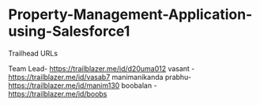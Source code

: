 # Property-Management-Application-using-Salesforce1

 Trailhead URLs
 
 Team Lead- https://trailblazer.me/id/d20uma012
 vasant - https://trailblazer.me/id/vasab7
 manimanikanda prabhu- https://trailblazer.me/id/manim130
 boobalan - https://trailblazer.me/id/boobs
